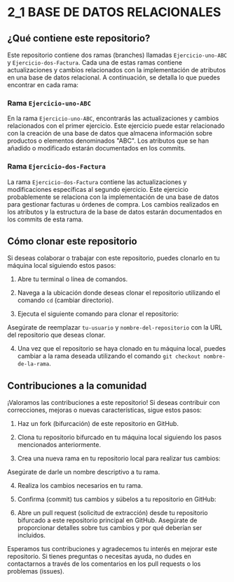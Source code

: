 # 2_1 BASE DE DATOS RELACIONALES

## ¿Qué contiene este repositorio?

Este repositorio contiene dos ramas (branches) llamadas `Ejercicio-uno-ABC` y `Ejercicio-dos-Factura`. Cada una de estas ramas contiene actualizaciones y cambios relacionados con la implementación de atributos en una base de datos relacional. A continuación, se detalla lo que puedes encontrar en cada rama:

### Rama `Ejercicio-uno-ABC`

En la rama `Ejercicio-uno-ABC`, encontrarás las actualizaciones y cambios relacionados con el primer ejercicio. Este ejercicio puede estar relacionado con la creación de una base de datos que almacena información sobre productos o elementos denominados "ABC". Los atributos que se han añadido o modificado estarán documentados en los commits.

### Rama `Ejercicio-dos-Factura`

La rama `Ejercicio-dos-Factura` contiene las actualizaciones y modificaciones específicas al segundo ejercicio. Este ejercicio probablemente se relaciona con la implementación de una base de datos para gestionar facturas u órdenes de compra. Los cambios realizados en los atributos y la estructura de la base de datos estarán documentados en los commits de esta rama.

## Cómo clonar este repositorio

Si deseas colaborar o trabajar con este repositorio, puedes clonarlo en tu máquina local siguiendo estos pasos:

1. Abre tu terminal o línea de comandos.

2. Navega a la ubicación donde deseas clonar el repositorio utilizando el comando `cd` (cambiar directorio).

3. Ejecuta el siguiente comando para clonar el repositorio:


Asegúrate de reemplazar `tu-usuario` y `nombre-del-repositorio` con la URL del repositorio que deseas clonar.

4. Una vez que el repositorio se haya clonado en tu máquina local, puedes cambiar a la rama deseada utilizando el comando `git checkout nombre-de-la-rama`.

## Contribuciones a la comunidad

¡Valoramos las contribuciones a este repositorio! Si deseas contribuir con correcciones, mejoras o nuevas características, sigue estos pasos:

1. Haz un fork (bifurcación) de este repositorio en GitHub.

2. Clona tu repositorio bifurcado en tu máquina local siguiendo los pasos mencionados anteriormente.

3. Crea una nueva rama en tu repositorio local para realizar tus cambios:


Asegúrate de darle un nombre descriptivo a tu rama.

4. Realiza los cambios necesarios en tu rama.

5. Confirma (commit) tus cambios y súbelos a tu repositorio en GitHub:


6. Abre un pull request (solicitud de extracción) desde tu repositorio bifurcado a este repositorio principal en GitHub. Asegúrate de proporcionar detalles sobre tus cambios y por qué deberían ser incluidos.

Esperamos tus contribuciones y agradecemos tu interés en mejorar este repositorio. Si tienes preguntas o necesitas ayuda, no dudes en contactarnos a través de los comentarios en los pull requests o los problemas (issues).

